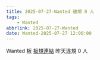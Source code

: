 ```yaml
---
title: 2025-07-27-Wanted 違規 0 人
tags:
    - Wanted
abbrlink: 2025-07-27-Wanted
date: Wanted-2025-07-27 12:00:00
---
```

Wanted 板 [板規連結](https://www.ptt.cc/bbs/Wanted/M.1608829773.A.D3B.html)
昨天違規 0 人
